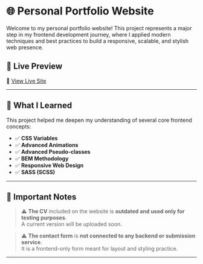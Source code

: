 # 🌐 Personal Portfolio Website

Welcome to my personal portfolio website! This project represents a major step in my frontend development journey, where I applied modern techniques and best practices to build a responsive, scalable, and stylish web presence.


## 🚀 Live Preview

🔗 [View Live Site](https://gamalhafez.github.io/personal-website/)

---

## 📘 What I Learned

This project helped me deepen my understanding of several core frontend concepts:

- ✅ **CSS Variables**  
- ✅ **Advanced Animations**  
- ✅ **Advanced Pseudo-classes**  
- ✅ **BEM Methodology**  
- ✅ **Responsive Web Design**  
- ✅ **SASS (SCSS)**  

---

## 📝 Important Notes

> ⚠️ **The CV** included on the website is **outdated and used only for testing purposes**.  
> A current version will be uploaded soon.

> ⚠️ **The contact form** is **not connected to any backend or submission service**.  
> It is a frontend-only form meant for layout and styling practice.

---

